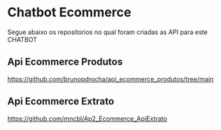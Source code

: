 # Chatbot Ecommerce

Segue abaixo os repositorios no qual foram criadas as API para este CHATBOT

## Api Ecommerce Produtos
https://github.com/brunopdrocha/api_ecommerce_produtos/tree/main

## Api Ecommerce Extrato
https://github.com/mncbl/Ap2_Ecommerce_ApiExtrato
